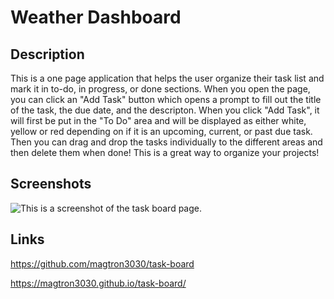 # Weather Dashboard

## Description 
This is a one page application that helps the user organize their task list and mark it in to-do, in progress, or done sections. When you open the page, you can click an "Add Task" button which opens a prompt to fill out the title of the task, the due date, and the descripton. When you click "Add Task", it will first be put in the "To Do" area and will be displayed as either white, yellow or red depending on if it is an upcoming, current, or past due task. Then you can drag and drop the tasks individually to the different areas and then delete them when done! This is a great way to organize your projects!


## Screenshots
![This is a screenshot of the task board page.](.//Assets/task.board.hw.screenshot.png) 

## Links
https://github.com/magtron3030/task-board

https://magtron3030.github.io/task-board/